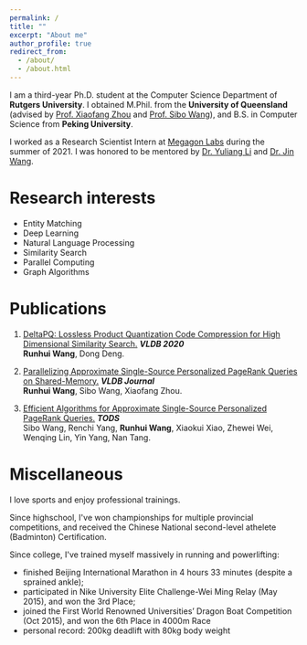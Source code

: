 ```yaml
---
permalink: /
title: ""
excerpt: "About me"
author_profile: true
redirect_from: 
  - /about/
  - /about.html
---
```

I am a third-year Ph.D. student at the Computer Science Department of __Rutgers University__. I obtained M.Phil. from the __University of Queensland__ (advised by [Prof. Xiaofang Zhou](http://staff.itee.uq.edu.au/zxf/) and [Prof. Sibo Wang](http://www1.se.cuhk.edu.hk/~swang/)), and B.S. in Computer Science from __Peking University__.

I worked as a Research Scientist Intern at [Megagon Labs](https://megagon.ai/) during the summer of 2021. I was honored to be mentored by [Dr. Yuliang Li](https://oi02lyl.github.io/) and [Dr. Jin Wang](http://yellowstone.cs.ucla.edu/~jinwang/).

Research interests
======
- Entity Matching <br>
- Deep Learning <br>
- Natural Language Processing <br>
- Similarity Search <br> 
- Parallel Computing <br>
- Graph Algorithms


Publications
======

1. [DeltaPQ: Lossless Product Quantization Code Compression for High Dimensional Similarity Search.](http://www.vldb.org/pvldb/vol13/p3603-wang.pdf) <em>__VLDB 2020__</em> <br>
    __Runhui Wang__, Dong Deng.

1. [Parallelizing Approximate Single-Source Personalized PageRank Queries on Shared-Memory.](https://link.springer.com/article/10.1007/s00778-019-00576-7) <em>__VLDB Journal__</em><br>
    __Runhui Wang__, Sibo Wang, Xiaofang Zhou.
1. [Efficient Algorithms for Approximate Single-Source Personalized PageRank Queries.](https://dl.acm.org/doi/10.1145/3360902)  <em>__TODS__</em><br>
    Sibo Wang, Renchi Yang, __Runhui Wang__, Xiaokui Xiao, Zhewei Wei, Wenqing Lin, Yin Yang, Nan Tang.
    

Miscellaneous
====
I love sports and enjoy professional trainings. 

Since highschool, I've won championships for multiple provincial competitions, and received the Chinese National second-level athelete (Badminton) Certification.

Since college, I've trained myself massively in running and powerlifting:<br>
- finished Beijing International Marathon in 4 hours 33 minutes (despite a sprained ankle);<br>
- participated in Nike University Elite Challenge-Wei Ming Relay (May 2015), and won the 3rd Place;<br>
- joined the First World Renowned Universities’ Dragon Boat Competition (Oct 2015), and won the 6th Place in 4000m Race
- personal record: 200kg deadlift with 80kg body weight
